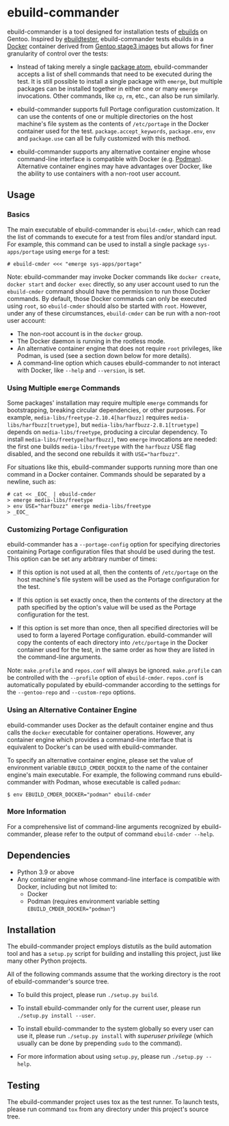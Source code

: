 # ebuild-commander

ebuild-commander is a tool designed for installation tests of
[ebuilds][gentoo-wiki-ebuild] on Gentoo.  Inspired by
[ebuildtester][ebuildtester], ebuild-commander tests ebuilds in a
[Docker][docker] container derived from [Gentoo stage3
images][docker-gentoo-stage3] but allows for finer granularity of control over
the tests:

- Instead of taking merely a single [package atom][gentoo-wiki-ver-spec],
  ebuild-commander accepts a list of shell commands that need to be executed
  during the test.  It is still possible to install a single package with
  `emerge`, but multiple packages can be installed together in either one or
  many `emerge` invocations.  Other commands, like `cp`, `rm`, etc., can also
  be run similarly.

- ebuild-commander supports full Portage configuration customization.  It can
  use the contents of one or multiple directories on the host machine's file
  system as the contents of `/etc/portage` in the Docker container used for the
  test.  `package.accept_keywords`, `package.env`, `env` and `package.use` can
  all be fully customized with this method.

- ebuild-commander supports any alternative container engine whose command-line
  interface is compatible with Docker (e.g. [Podman][podman]).  Alternative
  container engines may have advantages over Docker, like the ability to use
  containers with a non-root user account.

[gentoo-wiki-ebuild]: https://wiki.gentoo.org/wiki/Ebuild
[ebuildtester]: https://github.com/nicolasbock/ebuildtester
[docker]: https://docs.docker.com/get-started/overview/
[docker-gentoo-stage3]: https://hub.docker.com/r/gentoo/stage3
[gentoo-wiki-ver-spec]: https://wiki.gentoo.org/wiki/Version_specifier
[podman]: http://docs.podman.io/en/latest/

## Usage

### Basics

The main executable of ebuild-commander is `ebuild-cmder`, which can read the
list of commands to execute for a test from files and/or standard input.  For
example, this command can be used to install a single package
`sys-apps/portage` using `emerge` for a test:

```console
# ebuild-cmder <<< "emerge sys-apps/portage"
```

Note: ebuild-commander may invoke Docker commands like `docker create`, `docker
start` and `docker exec` directly, so any user account used to run the
`ebuild-cmder` command should have the permission to run those Docker commands.
By default, those Docker commands can only be executed using `root`, so
`ebuild-cmder` should also be started with `root`.  However, under any of these
circumstances, `ebuild-cmder` can be run with a non-root user account:

- The non-root account is in the `docker` group.
- The Docker daemon is running in the rootless mode.
- An alternative container engine that does not require `root` privileges, like
  Podman, is used (see a section down below for more details).
- A command-line option which causes ebuild-commander to not interact with
  Docker, like `--help` and `--version`, is set.

### Using Multiple `emerge` Commands

Some packages' installation may require multiple `emerge` commands for
bootstrapping, breaking circular dependencies, or other purposes.  For example,
`media-libs/freetype-2.10.4[harfbuzz]` requires
`media-libs/harfbuzz[truetype]`, but `media-libs/harfbuzz-2.8.1[truetype]`
depends on `media-libs/freetype`, producing a circular dependency.  To install
`media-libs/freetype[harfbuzz]`, two `emerge` invocations are needed: the first
one builds `media-libs/freetype` with the `harfbuzz` USE flag disabled, and the
second one rebuilds it with `USE="harfbuzz"`.

For situations like this, ebuild-commander supports running more than one
command in a Docker container.  Commands should be separated by a newline, such
as:

```console
# cat << _EOC_ | ebuild-cmder
> emerge media-libs/freetype
> env USE="harfbuzz" emerge media-libs/freetype
> _EOC_
```

### Customizing Portage Configuration

ebuild-commander has a `--portage-config` option for specifying directories
containing Portage configuration files that should be used during the test.
This option can be set any arbitrary number of times:

- If this option is not used at all, then the contents of `/etc/portage` on the
  host machine's file system will be used as the Portage configuration for the
  test.

- If this option is set exactly once, then the contents of the directory at the
  path specified by the option's value will be used as the Portage
  configuration for the test.

- If this option is set more than once, then all specified directories will be
  used to form a layered Portage configuration.  ebuild-commander will copy the
  contents of each directory into `/etc/portage` in the Docker container used
  for the test, in the same order as how they are listed in the command-line
  arguments.

Note: `make.profile` and `repos.conf` will always be ignored.  `make.profile`
can be controlled with the `--profile` option of `ebuild-cmder`.  `repos.conf`
is automatically populated by ebuild-commander according to the settings for
the `--gentoo-repo` and `--custom-repo` options.

### Using an Alternative Container Engine

ebuild-commander uses Docker as the default container engine and thus calls the
`docker` executable for container operations.  However, any container engine
which provides a command-line interface that is equivalent to Docker's can be
used with ebuild-commander.

To specify an alternative container engine, please set the value of environment
variable `EBUILD_CMDER_DOCKER` to the name of the container engine's main
executable.  For example, the following command runs ebuild-commander with
Podman, whose executable is called `podman`:

```console
$ env EBUILD_CMDER_DOCKER="podman" ebuild-cmder
```

### More Information

For a comprehensive list of command-line arguments recognized by
ebuild-commander, please refer to the output of command `ebuild-cmder --help`.

## Dependencies

- Python 3.9 or above
- Any container engine whose command-line interface is compatible with Docker,
  including but not limited to:
  - Docker
  - Podman (requires environment variable setting
    `EBUILD_CMDER_DOCKER="podman"`)

## Installation

The ebuild-commander project employs distutils as the build automation tool and
has a `setup.py` script for building and installing this project, just like
many other Python projects.

All of the following commands assume that the working directory is the root of
ebuild-commander's source tree.

- To build this project, please run `./setup.py build`.

- To install ebuild-commander only for the current user, please run `./setup.py
  install --user`.

- To install ebuild-commander to the system globally so every user can use it,
  please run `./setup.py install` with *superuser privilege* (which usually can
  be done by prepending `sudo` to the command).

- For more information about using `setup.py`, please run `./setup.py --help`.

## Testing

The ebuild-commander project uses tox as the test runner.  To launch tests,
please run command `tox` from any directory under this project's source tree.
